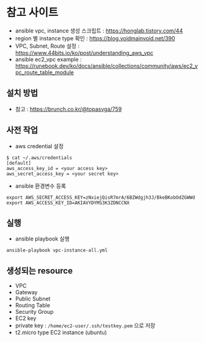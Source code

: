 # 참고 사이트
- ansible vpc, instance 생성 스크립트 : https://honglab.tistory.com/44
- region 별 instance type 확인 : https://blog.voidmainvoid.net/390
- VPC, Subnet, Route 설정 : https://www.44bits.io/ko/post/understanding_aws_vpc
- ansible ec2_vpc example : https://runebook.dev/ko/docs/ansible/collections/community/aws/ec2_vpc_route_table_module

## 설치 방법
- 참고 : https://brunch.co.kr/@topasvga/759

## 사전 작업
- aws credential 설정
```
$ cat ~/.aws/credentials 
[default]
aws_access_key_id = <your access key>
aws_secret_access_key = <your secret key>
```

- ansible 환경변수 등록
```
export AWS_SECRET_ACCESS_KEY=zNxiejQisR7mrA/6BZWdgjh3J/BkeBKobOdZGWWd
export AWS_ACCESS_KEY_ID=AKIAVYDYMS3K3ZDNCCNX
```

## 실행
- ansible playbook 실행
```
ansible-playbook vpc-instance-all.yml
```

## 생성되는 resource
- VPC
- Gateway
- Public Subnet
- Routing Table
- Security Group
- EC2 key
- private key : `/home/ec2-user/.ssh/testkey.pem` 으로 저장
- t2.micro type EC2 instance (ubuntu)

